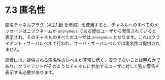 # 7.3 匿名性

匿名チャネルフラグ（[4.2.1 節](../channel-modes/anonymous-flag.md) を参照）を使用すると、チャネルへのすべてのメッセージはニックネームが `anonymous` である疑似ユーザから発信されていると表示され、そのチャネルのすべてのユーザは `anonymous` となります。これはクライアント・サーバレベルで行われ、サーバ・サーバレベルでは匿名性は提供されません。

読者には、提供される匿名性のレベルが非常に低く、安全でないことは明らかであり、クライアントがそのようなチャネルに参加するユーザに対して強い警告を表示する必要があります。
